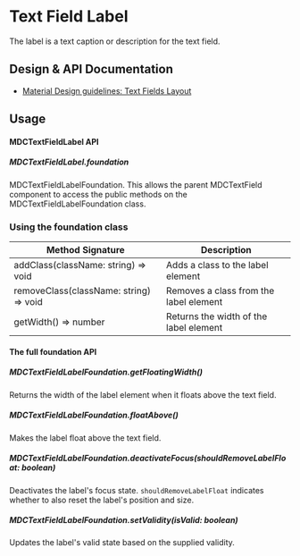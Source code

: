 <!--docs:
title: "Text Field Label"
layout: detail
section: components
excerpt: "The label is a text caption or description for the text field."
iconId: text_field
path: /catalog/input-controls/text-fields/label/
-->

# Text Field Label

The label is a text caption or description for the text field.

## Design & API Documentation

<ul class="icon-list">
  <li class="icon-list-item icon-list-item--spec">
    <a href="https://material.io/guidelines/components/text-fields.html#text-fields-layout">Material Design guidelines: Text Fields Layout</a>
  </li>
</ul>


## Usage

#### MDCTextFieldLabel API

##### MDCTextFieldLabel.foundation

MDCTextFieldLabelFoundation. This allows the parent MDCTextField component to access the public methods on the MDCTextFieldLabelFoundation class.

### Using the foundation class

Method Signature | Description
--- | ---
addClass(className: string) => void | Adds a class to the label element
removeClass(className: string) => void | Removes a class from the label element
getWidth() => number | Returns the width of the label element

#### The full foundation API

##### MDCTextFieldLabelFoundation.getFloatingWidth()

Returns the width of the label element when it floats above the text field.

##### MDCTextFieldLabelFoundation.floatAbove()

Makes the label float above the text field.

##### MDCTextFieldLabelFoundation.deactivateFocus(shouldRemoveLabelFloat: boolean)

Deactivates the label's focus state. `shouldRemoveLabelFloat` indicates whether to also reset the label's position and size.

##### MDCTextFieldLabelFoundation.setValidity(isValid: boolean)

Updates the label's valid state based on the supplied validity.
